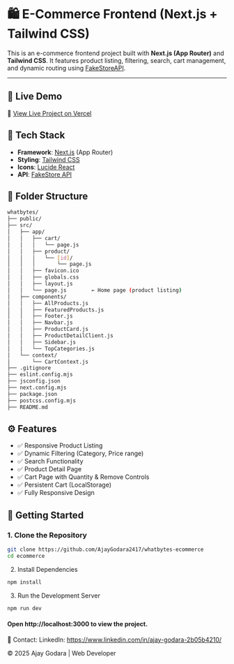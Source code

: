 # 🛍️ E-Commerce Frontend (Next.js + Tailwind CSS)

This is an e-commerce frontend project built with **Next.js (App Router)** and **Tailwind CSS**. It features product listing, filtering, search, cart management, and dynamic routing using [FakeStoreAPI](https://fakestoreapi.com/).

---

## 🚀 Live Demo

🔗 [View Live Project on Vercel](https://your-vercel-deployment-url.vercel.app/)


## 🔧 Tech Stack

- **Framework**: [Next.js](https://nextjs.org/) (App Router)
- **Styling**: [Tailwind CSS](https://tailwindcss.com/)
- **Icons**: [Lucide React](https://lucide.dev/)
- **API**: [FakeStore API](https://fakestoreapi.com/)


## 📁 Folder Structure

```bash
whatbytes/
├── public/
├── src/
│   ├── app/
│   │   ├── cart/
│   │   │   └── page.js
│   │   ├── product/
│   │   │   └── [id]/
│   │   │       └── page.js
│   │   ├── favicon.ico
│   │   ├── globals.css
│   │   ├── layout.js
│   │   └── page.js        ← Home page (product listing)
│   ├── components/
│   │   ├── AllProducts.js
│   │   ├── FeaturedProducts.js
│   │   ├── Footer.js
│   │   ├── Navbar.js
│   │   ├── ProductCard.js
│   │   ├── ProductDetailClient.js
│   │   ├── Sidebar.js
│   │   └── TopCategories.js
│   └── context/
│       └── CartContext.js
├── .gitignore
├── eslint.config.mjs
├── jsconfig.json
├── next.config.mjs
├── package.json
├── postcss.config.mjs
├── README.md

```


## ⚙️ Features
- ✅ Responsive Product Listing
- ✅ Dynamic Filtering (Category, Price range)
- ✅ Search Functionality
- ✅ Product Detail Page
- ✅ Cart Page with Quantity & Remove Controls
- ✅ Persistent Cart (LocalStorage)
- ✅ Fully Responsive Design


## 🧩 Getting Started

### 1. Clone the Repository

```bash
git clone https://github.com/AjayGodara2417/whatbytes-ecommerce
cd ecommerce
```
2. Install Dependencies
```bash
npm install
```

3. Run the Development Server
```bash
npm run dev
```
#### Open http://localhost:3000 to view the project.


📩 Contact:
LinkedIn: https://www.linkedin.com/in/ajay-godara-2b05b4210/

©️ 2025 Ajay Godara | Web Developer